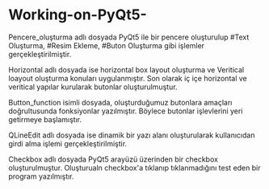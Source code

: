 # Working-on-PyQt5-

Pencere_oluşturma adlı dosyada PyQt5 ile bir pencere oluşturulup #Text Oluşturma, #Resim Ekleme, #Buton Oluşturma gibi işlemler gerçekleştirilmiştir.


Horizontal adlı dosyada ise horizontal box layout oluşturma ve Veritical loayout oluşturma konuları uygulanmıştır. Son olarak iç içe horizontal ve veritical yapılar kurularak butonlar oluşturulmuştur.


Button_function isimli dosyada, oluşturduğumuz butonlara amaçları doğrultusunda fonksiyonlar yazılmıştır. Böylece butonlar işlevlerini yeri getirmeye başlamıştır.


QLineEdit adlı dosyada ise dinamik bir yazı alanı oluşturularak kullanıcıdan girdi alma işlemi gerçekleştirilmiştir.


Checkbox adlı dosyada PyQt5 arayüzü üzerinden bir checkbox oluşturulmuştur. Oluşturualn checkbox'a tıklanıp tıklanmadığını test eden bir program yazılmıştır.




